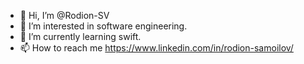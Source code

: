 - 👋 Hi, I’m @Rodion-SV
- 👀 I’m interested in software engineering.
- 🌱 I’m currently learning swift.
- 📫 How to reach me https://www.linkedin.com/in/rodion-samoilov/

<!---
Rodion-SV/Rodion-SV is a ✨ special ✨ repository because its `README.md` (this file) appears on your GitHub profile.
You can click the Preview link to take a look at your changes.
--->
